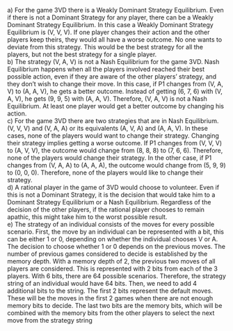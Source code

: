 a) For the game 3VD there is a Weakly Dominant Strategy Equilibrium. Even if there is  not a Dominant Strategy for any player, there can be a Weakly Dominant Strategy Equilibrium. In this case a Weakly Dominant Strategy Equilibrium is (V, V, V). If one player changes their action and the other players keep theirs, they would all have a worse outcome. No one wants to deviate from this strategy. This would be the best strategy for all the players, but not the best strategy for a single player.   
b) The strategy (V, A, V) is not a Nash Equilibrium for the game 3VD. Nash Equilibrium happens when all the players involved reached their best possible action, even if they are aware of the other players’ strategy, and they don’t wish to change their move. In this case, if P1 changes from (V, A, V) to (A, A, V), he gets a better outcome. Instead of getting (6, 7, 6) with (V, A, V), he gets (9, 9, 5) with (A, A, V). Therefore, (V, A, V) is not a Nash Equilibrium. At least one player would get a better outcome by changing his action.  
c) For the game 3VD there are two strategies that are in Nash Equilibrium. (V, V, V) and (V, A, A) or its equivalents (A, V, A) and (A, A, V). In these cases, none of the players would want to change their strategy. Changing their strategy implies getting a worse outcome. If P1 changes from (V, V, V) to (A, V, V), the outcome would change from (8, 8, 8) to (7, 6, 6). Therefore, none of the players would change their strategy. In the other case, if P1 changes from (V, A, A) to (A, A, A), the outcome would change from (5, 9, 9) to (0, 0, 0). Therefore, none of the players would like to change their strategy.  
d) A rational player in the game of 3VD would choose to volunteer. Even if this is not a Dominant Strategy, it is the decision that would take him to a Dominant Strategy Equilibrium or a Nash Equilibrium. Regardless of the decision of the other players, if the rational player chooses to remain apathic, this might take him to the worst possible result.  
e) The strategy of an individual consists of the moves for every possible scenario. First, the move by an individual can be represented with a bit, this can be either 1 or 0, depending on whether the individual chooses V or A. The decision to choose whether 1 or 0 depends on the previous moves. The number of previous games considered to decide is established by the memory depth. With a memory depth of 2, the previous two moves of all players are considered. This is represented with 2 bits from each of the 3 players. With 6 bits, there are 64 possible scenarios. Therefore, the strategy string of an individual would have 64 bits. Then, we need to add 4 additional bits to the string. The first 2 bits represent the default moves. These will be the moves in the first 2 games when there are not enough memory bits to decide. The last two bits are the memory bits, which will be combined with the memory bits from the other players to select the next move from the strategy string
